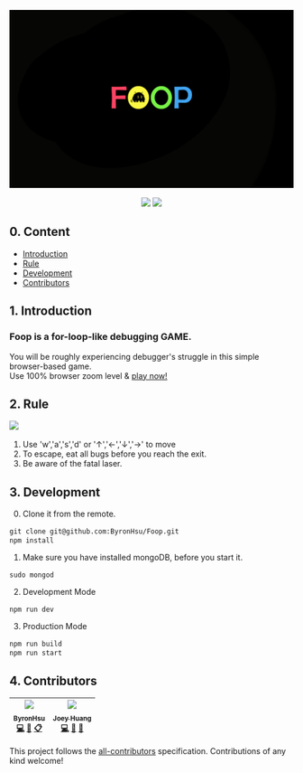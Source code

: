 <p align="center"><img src="media/big.png"/></p>
<p align=center>
<a target="_blank" href="https://opensource.org/licenses/MIT" title="License: MIT"><img src="https://img.shields.io/badge/License-MIT-blue.svg"></a>
<a target="_blank" href="http://makeapullrequest.com" title="PRs Welcome"><img src="https://img.shields.io/badge/PRs-welcome-brightgreen.svg"></a>
</p>

## 0. Content
- [Introduction](#1-introductionn)
- [Rule](#2-rule)
- [Development](#3-development)
- [Contributors](#4-contributors)

## 1. Introduction
### Foop is a for-loop-like debugging GAME.  
You will be roughly experiencing debugger's struggle in this simple browser-based game.  
Use 100% browser zoom level & [play now!](http://foop.tw)  

## 2. Rule
<img src="media/rule.png" width="600">

1. Use 'w','a','s','d' or '↑','←','↓','→' to move
2. To escape, eat all bugs before you reach the exit.
3. Be aware of the fatal laser.
## 3. Development
0. Clone it from the remote.
```
git clone git@github.com:ByronHsu/Foop.git
npm install
```
1. Make sure you have installed mongoDB, before you start it.
```
sudo mongod
```
2. Development Mode
```
npm run dev
```
3. Production Mode
```
npm run build
npm run start
```
## 4. Contributors
<!-- ALL-CONTRIBUTORS-LIST:START - Do not remove or modify this section -->
<!-- prettier-ignore -->
| [<img src="https://avatars3.githubusercontent.com/u/24364830?v=4" width="100px;"/><br /><sub><b>ByronHsu</b></sub>](https://github.com/ByronHsu)<br />[💻](https://github.com/ByronHsu/Foop/commits?author=ByronHsu "Code") [📖](https://github.com/ByronHsu/Foop/commits?author=ByronHsu "Documentation") [📋](#eventOrganizing-ByronHsu "Event Organizing") | [<img src="https://avatars1.githubusercontent.com/u/24410752?v=4" width="100px;"/><br /><sub><b>Joey Huang</b></sub>](https://github.com/csiejoey)<br />[💻](https://github.com/ByronHsu/Foop/commits?author=csiejoey "Code") [📖](https://github.com/ByronHsu/Foop/commits?author=csiejoey "Documentation") [🤔](#ideas-csiejoey "Ideas, Planning, & Feedback") |
| :---: | :---: |
<!-- ALL-CONTRIBUTORS-LIST:END -->

This project follows the [all-contributors](https://github.com/kentcdodds/all-contributors) specification. Contributions of any kind welcome!
